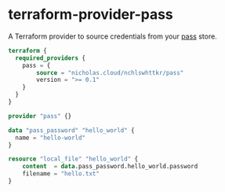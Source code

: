 # terraform-provider-pass

A Terraform provider to source credentials from your [pass](https://passwordstore.org/) store.

```tf
terraform {
  required_providers {
    pass = {
        source = "nicholas.cloud/nchlswhttkr/pass"
        version = ">= 0.1"
    }
  }
}

provider "pass" {}

data "pass_password" "hello_world" {
  name = "hello-world"
}

resource "local_file" "hello_world" {
    content  = data.pass_password.hello_world.password
    filename = "hello.txt"
}
```
